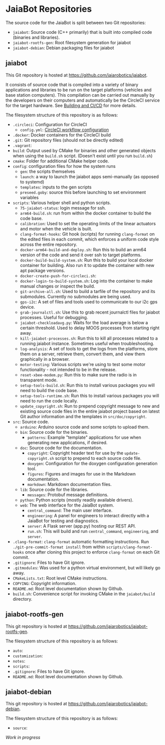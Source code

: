 # JaiaBot Repositories

The source code for the JaiaBot is split between two Git repositories:

- `jaiabot`: Source code (C++ primarily) that is built into compiled code (binaries and libraries).
- `jaiabot-rootfs-gen`: Root filesystem generation for jaiabot
- `jaiabot-debian`: Debian packaging files for jaiabot

## jaiabot

This Git repository is hosted at <https://github.com/jaiarobotics/jaiabot>.

It consists of source code that is compiled into a variety of binary applications and libraries to be run on the target platforms (vehicles and base station computers). This compilation can be carried out manually by the developers on their computers and automatically be the CircleCI service for the target hardware. See [Building and CI/CD](page20_build.md) for more details.

The filesystem structure of this repository is as follows:

- `.circleci`: Configuration for CircleCI
    - `config.yml`: [CircleCI workflow configuration](https://circleci.com/docs/2.0/configuration-reference/)
- `.docker`: Docker containers for the CircleCI build
- `.git`: Git repository files (should not be directly edited)
- `.vagrant`: 
- `build`: Output used by CMake for binaries and other generated objects when using the `build.sh` script. (Doesn't exist until you run `build.sh`)
- `cmake`: Folder for additional CMake helper code.
- `config`: configuration files for how the system runs
    - `gen`: the scripts themselves
    - `launch`: a way to launch the jaiabot apps semi-manually (as opposed to systemd)
    - `templates`: inputs to the gen scripts
    - `preseed.goby`: source this before launching to set environment variables
- `scripts`: Various helper shell and python scripts.
    - `75-jaiabot-status`: login message for ssh.
    - `arm64-build.sh`: run from within the docker container to build the code base.
    - `calibration`: Used to set the operating limits of the linear actuators and motor when the vehicle is built.
    - `clang-format-hooks`: Git hook (scripts) for running `clang-format` on the edited files in each commit, which enforces a uniform code style across the entire repository.
    - `docker-arm64-build-and-deploy.sh`: Run this to build an arm64 version of the code and send it over ssh to target platforms.
    - `docker-build-build-system.sh`: Run this to build your local docker container for building. Also run it to update the container with new apt package versions.
    - `docker-create-push-for-circleci.sh`: 
    - `docker-login-to-build-system.sh`: Log into the container to make manual changes or inspect the build.
    - `git-archive-all.sh`: Used to build a tarfile of the repository and its submodules. Currently no submodules are being used.
    - `gps-i2c`: A set of files and tools used to communicate to our i2c gps device.
    - `grab-journalctl.sh`: Use this to grab recent journalctl files for jaiabot processes. Useful for debugging.
    - `jaiabot-checkloadavg.py`: Waits for the load average is below a certain threshold. Used to delay MOOS processes from starting right away.
    - `kill-jaiabot-processes.sh`: Run this to kill all processes related to a running jaiabot instance. Sometimes useful when troubleshooting.
    - `log-analysis`: A set of tools to get the logs from the platforms, store them on a server, retrieve them, convert them, and view them graphically in a browser.
    - `motor-testing`: Various scripts we're using to test some motor functionality - not intended to be in the release.
    - `reset-xbee-modem.py`: Run this to make sure the radio is in transparent mode.
    - `setup-tools-build.sh`: Run this to install various packages you will need to build the code base.
    - `setup-tools-runtime.sh`: Run this to install various packages you will need to run the code locally.
    - `update_copyright.sh`: Run to prepend copyright message to new and existing source code files in the entire jaiabot project based on latest Git author information and the templates in `src/doc/copyright`.
- `src`: Source code.
    - `arduino`: Arduino source code and some scripts to upload them.
    - `bin`: Source code for the binaries.
        - `patterns`: Example "template" applications for use when generating new applications, if desired.
    - `doc`: Source code for the documentation.
        - `copyright`: Copyright header text for use by the `update-copyright.sh` script to prepend to each source code file.
        - `doxygen`: Configuration for the doxygen configuration generation tool.
        - `figures`: Figures and images for use in the Markdown documentation.
        - `markdown`: Markdown documentation files.
    - `lib`: Source code for the libraries.
        - `messages`: Protobuf message definitions.
    - `python`: Python scripts (mostly readily available drivers).
    - `web`: The web interface for the JaiaBot system.
        - `central_command`: The main user interface.
        - `engineering`: A panel for engineers to interact directly with a JaiaBot for testing and diagnostics.
        - `server`: A Flask server (app.py) hosting our REST API.
        - `run.sh`: This will build and run `central_command`, `engineering`, and `server`.
- `.clang-format`: `clang-format` automatic formatting instructions. Run `./git-pre-commit-format install` from within `scripts/clang-format-hooks` once after cloning this project to enforce `clang-format` on each Git commit.
- `.gitignore`: Files to have Git ignore.
- `.gitmodules`: Was used for a python virtual environment, but will likely go away.
- `CMakeLists.txt`: Root level CMake instructions.
- `COPYING`: Copyright information.
- `README.md`: Root level documentation shown by Github.
- `build.sh`: Convenience script for invoking CMake in the `jaiabot/build` directory.


## jaiabot-rootfs-gen
This git repository is hosted at <https://github.com/jaiarobotics/jaiabot-rootfs-gen>.

The filesystem structure of this repository is as follows:

- `auto`:
- `customization`:
- `notes`:
- `scripts`:
- `.gitignore`: Files to have Git ignore.
- `README.md`: Root level documentation shown by Github.

## jaiabot-debian
This git repository is hosted at <https://github.com/jaiarobotics/jaiabot-debian>.

The filesystem structure of this repository is as follows:

- `source`:

*Work in progress*
